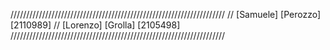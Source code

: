 
//////////////////////////////////////////////////////////////////// 
// [Samuele] [Perozzo] [2110989] 
// [Lorenzo] [Grolla] [2105498] 
////////////////////////////////////////////////////////////////////

